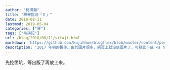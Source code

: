 ```yaml
---
author: "柯棋瀚"
title: "釋琴指法「卩」"
date: 2018-08-11
lastmod: 2019-05-04
categories: ["琴"]
tags: ["㢧耕記"]
url: /blog/2018/08/11/vifaji.html
markdown: 'https://github.com/kujihhoe/blogflex/blob/master/content/post/2018-08-11-vifaji.md'
description: '2017 年初的舊作。由於圖片很多，網頁上就沒放圖片了，可點此下載 <a href="" target="_blank">PDF</a> 閱讀。'
---
```


先挖箇坑，等出版了再放上來。
